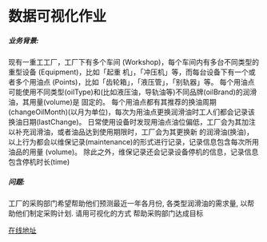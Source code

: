 # 数据可视化作业

##### 业务背景:
现有一重工工厂，工厂下有多个车间 (Workshop)，每个车间内有多台不同类型的重型设备 (Equipment)，比如「起重
机」，「冲压机」等，而每台设备下有一个或者多个用油点 (Points)，比如「齿轮箱」，「液压管」，「别轨器」等。
每个用油点可能使用不同类型(oilType)和(比如液压油，导轨油等)不同品牌(oilBrand)的润滑油，其用量(volume)是 固定的。 每个用油点都有其推荐的换油周期(changeOilMonth)(以月为单位)，每次为用油点更换润滑油时工人们都会记录该 换油日期(lastChange)。
日常使用设备时发现用油点油位偏低，工厂会为其加注以补充润滑油，或者油品达到使用期限时，工厂会为其更换新 的润滑油(换油)，以上行为都会以维保记录(maintenance)的形式进行记录，记录信息包含每次所用油品的用量 (volume)。
除此之外，维保记录还会记录设备停机的信息，记录信息包含停机时长(time)

##### 问题:
工厂的采购部门希望帮助他们预测最近一年各月份, 各类型润滑油的需求量, 以帮助他们制定采购计划. 请用可视化的方式
帮助采购部门达成目标

[在线地址](https://caraws.github.io/datavix/index.html)
